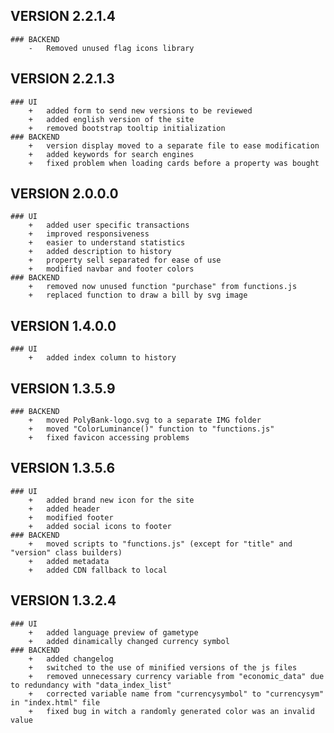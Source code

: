 ## VERSION 2.2.1.4
	### BACKEND
		-	Removed unused flag icons library

## VERSION 2.2.1.3
	### UI
		+	added form to send new versions to be reviewed
		+	added english version of the site
		+	removed bootstrap tooltip initialization
	### BACKEND
		+	version display moved to a separate file to ease modification
		+	added keywords for search engines
		+	fixed problem when loading cards before a property was bought

## VERSION 2.0.0.0
	### UI
		+	added user specific transactions
		+	improved responsiveness
		+	easier to understand statistics
		+	added description to history
		+	property sell separated for ease of use
		+	modified navbar and footer colors
	### BACKEND
		+	removed now unused function "purchase" from functions.js
		+	replaced function to draw a bill by svg image

## VERSION 1.4.0.0
	### UI
		+	added index column to history

## VERSION 1.3.5.9
	### BACKEND
		+	moved PolyBank-logo.svg to a separate IMG folder
		+	moved "ColorLuminance()" function to "functions.js"
		+	fixed favicon accessing problems

## VERSION 1.3.5.6
	### UI
		+	added brand new icon for the site
		+	added header
		+	modified footer
		+	added social icons to footer
	### BACKEND
		+	moved scripts to "functions.js" (except for "title" and "version" class builders)
		+	added metadata
		+	added CDN fallback to local

## VERSION 1.3.2.4
	### UI
		+	added language preview of gametype
		+	added dinamically changed currency symbol
	### BACKEND
		+	added changelog
		+	switched to the use of minified versions of the js files
		+	removed unnecessary currency variable from "economic_data" due to redundancy with "data_index_list"
		+	corrected variable name from "currencysymbol" to "currencysym" in "index.html" file
		+	fixed bug in witch a randomly generated color was an invalid value
